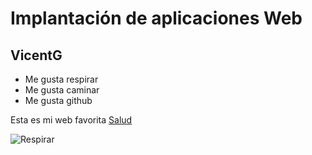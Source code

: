 # Implantación de aplicaciones Web
## VicentG

- Me gusta respirar
- Me gusta caminar
- Me gusta github

Esta es mi web favorita [Salud](https://mejorconsalud.as.com/beneficios-respiracion-profunda/)

![Respirar](https://www.soyvisual.org/sites/default/files/styles/twitter_card/public/images/photos/respirar.jpg?itok=IbO05h68)
